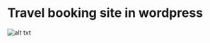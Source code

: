 # Travel booking site in wordpress
![alt txt](https://raw.githubusercontent.com/kumarnavinrai/travelwordpresssite/master/wpfly.png)
